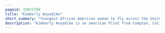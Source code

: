 ```yaml
---
pageid: 32831789
title: "Kimberly Anyadike"
short_summary: "Youngest African American woman to fly across the United States"
description: "Kimberly Anyadike is an american Pilot from Compton, California. She became the youngest african american Woman to complete a transcontinental Flight across the united States from los Angeles california to newport News Virginia at the Age of 15. Anyadike was accompanied by an Adult Safety Pilot and a retired Air Force Pilot who had served with the tuskegee Airmen in Wwii. Her Plane was autographed by about 50 tuskegee Airmen as she stopped in different Cities in the us and she completed the round-trip Journey in a single Engine Cessna 172 in 13 Days."
---
```

